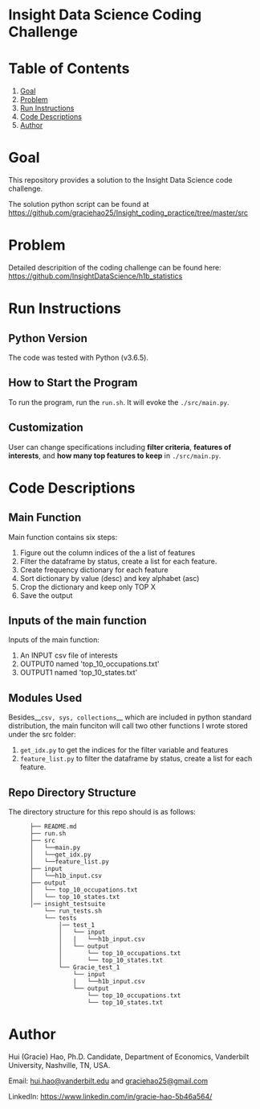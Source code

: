 # Insight Data Science Coding Challenge

# Table of Contents
1. [Goal](README.md#goal)
2. [Problem](README.md#problem)
3. [Run Instructions](README.md#run-instructions)
4. [Code Descriptions](README.md#code-descriptions) 
5. [Author](README.md#author)

 
# Goal
This repository provides a solution to the Insight Data Science code challenge. 

The solution python script can be found at https://github.com/graciehao25/Insight_coding_practice/tree/master/src
# Problem
Detailed descripition of the coding challenge can be found here: https://github.com/InsightDataScience/h1b_statistics

# Run Instructions 
## Python Version
The code was tested with Python (v3.6.5).
## How to Start the Program
To run the program, run the `run.sh`. It will evoke the `./src/main.py`.
## Customization 
User can change specifications including **filter criteria**, **features of interests**, and **how many top features to keep** in `./src/main.py`.

# Code Descriptions
## Main Function
Main function contains six steps:
  1. Figure out the column indices of the a list of features 
  2. Filter the dataframe by status, create a list for each feature.
  3. Create frequency dictionary for each feature
  4. Sort dictionary by value (desc) and key alphabet (asc)
  5. Crop the dictionary and keep only TOP X
  6. Save the output

## Inputs of the main function
Inputs of the main function:
  1. An INPUT csv file of interests
  2. OUTPUT0 named 'top_10_occupations.txt'
  3. OUTPUT1 named 'top_10_states.txt'

## Modules Used
Besides__`csv, sys, collections`__ which are included in python standard distribution, the main funciton will call two other functions I wrote stored under the src folder:
  1. `get_idx.py` to get the indices for the filter variable and features
  2. `feature_list.py` to filter the dataframe by status, create a list for each feature.

## Repo Directory Structure

The directory structure for this repo should is as follows:
```
      ├── README.md 
      ├── run.sh
      ├── src
      │   └──main.py
      │   └──get_idx.py
      │   └──feature_list.py
      ├── input
      │   └──h1b_input.csv
      ├── output
      │   └── top_10_occupations.txt
      │   └── top_10_states.txt
      │── insight_testsuite
          └── run_tests.sh
          └── tests
              │── test_1
              │   └── input
              │   |   └──h1b_input.csv
              │   └── output
              │       └── top_10_occupations.txt
              │       └── top_10_states.txt
              └── Gracie_test_1
                  └── input
                  |   └──h1b_input.csv
                  └── output
                      └── top_10_occupations.txt
                      └── top_10_states.txt

```
# Author

Hui (Gracie) Hao, Ph.D. Candidate, Department of Economics, Vanderbilt University, Nashville, TN, USA.

Email: hui.hao@vanderbilt.edu and graciehao25@gmail.com

LinkedIn: https://www.linkedin.com/in/gracie-hao-5b46a564/
